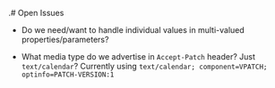 .# Open Issues

* Do we need/want to handle individual values in multi-valued
  properties/parameters?

* What media type do we advertise in `Accept-Patch` header?  Just
  `text/calendar`?  Currently using `text/calendar;
  component=VPATCH; optinfo=PATCH-VERSION:1`
